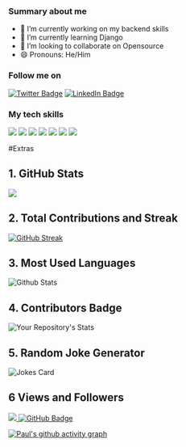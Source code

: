 
<!--**iposiemo/iposiemo** is a ✨ _special_ ✨ repository because its `README.md` (this file) appears on your GitHub profile.-->

### Summary about me

- 🔭 I’m currently working on my backend skills
- 🌱 I’m currently learning Django
- 👯 I’m looking to collaborate on Opensource
- 😄 Pronouns: He/Him


<!-- - 💬 Ask me about CSS and design -->
<!-- - ⚡ Fun fact: I love CSS 😄 -->

<!-- - 📫 How to reach me: use my email (iposiemo@gmail.com)-->
<!-- - 🤔 I’m looking for help with -->




<!--[![Paul's GitHub Banner](./assets/banner.jpg)](https://iposiemo.com)-->

### Follow me on 
[![Twitter Badge](https://img.shields.io/badge/Twitter-Profile-informational?style=flat&logo=twitter&logoColor=white&color=1CA2F1)](https://x.com/iposiemo)
[![LinkedIn Badge](https://img.shields.io/badge/LinkedIn-Profile-informational?style=flat&logo=linkedin&logoColor=white&color=0D76A8)](https://www.linkedin.com/in/paul-nyabaro-35433114a/)


### My tech skills
[](https://img.shields.io/badge/Style-CSS-informational?style=flat&logo=css3&logoColor=white&color=4AB197)
![](https://img.shields.io/badge/Style-Sass-informational?style=flat&logo=Sass&logoColor=white&color=4AB197)
![](https://img.shields.io/badge/Code-JavaScript-informational?style=flat&logo=JavaScript&logoColor=white&color=4AB197)
![](https://img.shields.io/badge/Code-MySQL-informational?style=flat&logo=MySQL&logoColor=white&color=4AB197)
![](https://img.shields.io/badge/Test-Cypress-informational?style=flat&logo=Cypress&logoColor=white&color=4AB197)
![](https://img.shields.io/badge/Tools-GitHub-informational?style=flat&logo=GitHub&logoColor=white&color=4AB197)
![](https://img.shields.io/badge/Tools-GitLab-informational?style=flat&logo=GitLab&logoColor=white&color=4AB197)
![](https://img.shields.io/badge/Tools-Postman-informational?style=flat&logo=Postman&logoColor=white&color=4AB197)


#Extras
## 1. GitHub Stats
<img src="https://github-readme-stats.vercel.app/api?username=iposiemo&show_icons=true&theme=chartreuse-dark"/>

## 2. Total Contributions and Streak
[![GitHub Streak](https://streak-stats.demolab.com/?user=iposiemo&theme=dark)](https://git.io/streak-stats)
## 3. Most Used Languages
![Github Stats](https://github-readme-stats.vercel.app/api/top-langs/?username=iposiemo&theme=tokyonight&hide_border=false&include_all_commits=true&count_private=true&layout=compact)
## 4. Contributors Badge
![Your Repository's Stats](https://contrib.rocks/image?repo=iposiemo/iposiemo)
## 5. Random Joke Generator
![Jokes Card](https://readme-jokes.vercel.app/api)

## 6 Views and Followers

<a href="https://komarev.com/ghpvc/?username=iposiemo">
    <img src="https://komarev.com/ghpvc/?username=iposiemo">
</a>
<a href="https://img.shields.io/github/followers/iposiemo"><img src="https://img.shields.io/github/followers/iposiemo?label=Followers&style=social" alt="GitHub Badge"></a>


[![Paul's github activity graph](https://github-readme-activity-graph.vercel.app/graph?username=iposiemo)](https://github.com/iposiemo/github-readme-activity-graph)
